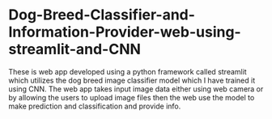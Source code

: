 # Dog-Breed-Classifier-and-Information-Provider-web-using-streamlit-and-CNN
These is web app developed using a python framework called streamlit which utilizes the dog breed image classifier model which I have trained it using CNN. The web app takes input image data either using web camera or by allowing the users to upload image files then the web use the model to  make prediction and classification and provide info.
